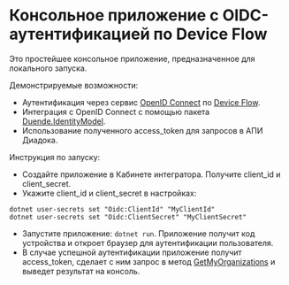 # Консольное приложение с OIDC-аутентификацией по Device Flow

Это простейшее консольное приложение, предназначенное для локального запуска.

Демонстрируемые возможности:

* Аутентификация через сервис [OpenID Connect](https://developer.kontur.ru/Docs/html/index.html#id) по [Device Flow](https://developer.kontur.ru/Docs/html/schemes/device_flow.html).
* Интеграция с OpenID Connect с помощью пакета [Duende.IdentityModel](https://www.nuget.org/packages/Duende.IdentityModel).
* Использование полученного access_token для запросов в АПИ Диадока.

Инструкция по запуску:

* Создайте приложение в Кабинете интегратора. Получите client_id и client_secret.
* Укажите client_id и client_secret в настройках:

```
dotnet user-secrets set "Oidc:ClientId" "MyClientId"
dotnet user-secrets set "Oidc:ClientSecret" "MyClientSecret"
```

* Запустите приложение: `dotnet run`. Приложение получит код устройства и откроет браузер для аутентификации пользователя.
* В случае успешной аутентификации приложение получит access_token, сделает с ним запрос в метод [GetMyOrganizations](https://developer.kontur.ru/docs/diadoc-api/http/GetMyOrganizations.html) и выведет результат на консоль.
